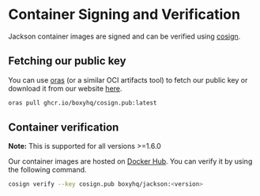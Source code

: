 # Container Signing and Verification

Jackson container images are signed and can be verified using [cosign](https://github.com/sigstore/cosign).

## Fetching our public key

You can use [oras](https://oras.land/cli) (or a similar OCI artifacts tool) to fetch our public key or download it from our website [here](https://boxyhq.com/.well-known/cosign.pub).

```bash
oras pull ghcr.io/boxyhq/cosign.pub:latest
```

## Container verification

**Note:** This is supported for all versions >=1.6.0

Our container images are hosted on [Docker Hub](https://hub.docker.com/r/boxyhq/jackson/tags). You can verify it by using the following command.

```bash
cosign verify --key cosign.pub boxyhq/jackson:<version>
```
